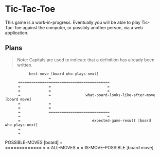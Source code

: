 # Tic-Tac-Toe

This game is a work-in-progress. Eventually you will 
be able to play Tic-Tac-Toe against the computer, or 
possibly another person, via a web application.

## Plans

> Note: Capitals are used to indicate that a definition has 
> already been written.

               best-move [board who-plays-next]
                        =
          ==========================================
          =             =                          =
          =             =                          =
          =             =                what-board-looks-like-after-move [board move]
          =             =
          =             =
          =             ============================
          =                                        =
          =                                 expected-game-result [board who-plays-next]
          =                                  
          =                                  
 POSSIBLE-MOVES [board]
          =   
       =============
       =           =
  ALL-MOVES        =
                   =
        IS-MOVE-POSSIBLE [board move]
